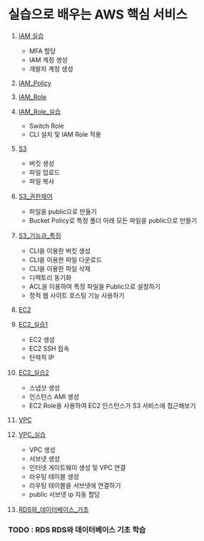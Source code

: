 # 실습으로 배우는 AWS 핵심 서비스

1. [IAM 실습](IAM실습/README.md)
    - MFA 할당
    - IAM 계정 생성
    - 개발자 계정 생성
2. [IAM_Policy](IAM_Policy/README.md)
3. [IAM_Role](IAM_Role/README.md)
4. [IAM_Role_실습](IAM_Role_실습/README.md)
    - Switch Role
    - CLI 설치 및 IAM Role 적용
5. [S3](S3/README.md)
    - 버킷 생성
    - 파일 업로드
    - 파일 복사

6. [S3_권한제어](S3_권한제어/README.md)
    - 파일을 public으로 만들기
    - Bucket Policy로 특정 폴더 아래 모든 파일을 public으로 만들기

7. [S3_기능과_특징](S3_기능과_특징/README.md)
    - CLI을 이용한 버킷 생성
    - CLI을 이용한 파일 다운로드
    - CLI을 이용한 파일 삭제
    - 디렉토리 동기화
    - ACL을 이용하여 특정 파일을 Public으로 설정하기
    - 정적 웹 사이트 호스팅 기능 사용하기

8. [EC2](EC2/README.md)
9. [EC2_실습1](EC2_실습1/README.md)
    - EC2 생성
    - EC2 SSH 접속
    - 탄력적 IP

10. [EC2_실습2](EC2_실습2/README.md)
    - 스냅샷 생성
    - 인스턴스 AMI 생성
    - EC2 Role을 사용하여 EC2 인스턴스가 S3 서비스에 접근해보기

11. [VPC](VPC/README.md)
12. [VPC_실습](VPC_실습/README.md)
    - VPC 생성
    - 서브넷 생성
    - 인터넷 게이트웨이 생성 및 VPC 연결
    - 라우팅 테이블 생성
    - 라우팅 테이블을 서브넷에 연결하기
    - public 서브넷 ip 자동 할당

13. [RDS와_데이터베이스_기초](RDS와_데이터베이스_기초/README.md)

### TODO : RDS RDS와 데이터베이스 기초 학습
